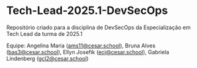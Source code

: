 # Tech-Lead-2025.1-DevSecOps
Repositório criado para a disciplina de DevSecOps da Especialização em Tech Lead da turma de 2025.1

Equipe: Angelina Maria (ams11@cesar.school), Bruna Alves (bas3@cesar.school), Ellyn Josefik (ecj@cesar.school), Gabriela Lindenberg (gcl2@cesar.school)
